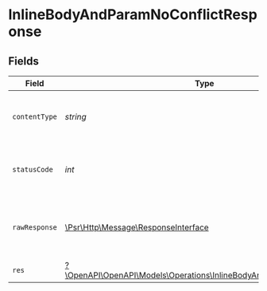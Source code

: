 # InlineBodyAndParamNoConflictResponse


## Fields

| Field                                                                                                                             | Type                                                                                                                              | Required                                                                                                                          | Description                                                                                                                       |
| --------------------------------------------------------------------------------------------------------------------------------- | --------------------------------------------------------------------------------------------------------------------------------- | --------------------------------------------------------------------------------------------------------------------------------- | --------------------------------------------------------------------------------------------------------------------------------- |
| `contentType`                                                                                                                     | *string*                                                                                                                          | :heavy_check_mark:                                                                                                                | HTTP response content type for this operation                                                                                     |
| `statusCode`                                                                                                                      | *int*                                                                                                                             | :heavy_check_mark:                                                                                                                | HTTP response status code for this operation                                                                                      |
| `rawResponse`                                                                                                                     | [\Psr\Http\Message\ResponseInterface](https://www.php-fig.org/psr/psr-7/#33-psrhttpmessageresponseinterface)                      | :heavy_minus_sign:                                                                                                                | Raw HTTP response; suitable for custom response parsing                                                                           |
| `res`                                                                                                                             | [?\OpenAPI\OpenAPI\Models\Operations\InlineBodyAndParamNoConflictRes](../../models/operations/InlineBodyAndParamNoConflictRes.md) | :heavy_minus_sign:                                                                                                                | OK                                                                                                                                |